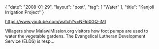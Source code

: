 {
   "date": "2008-01-29",
   "layout": "post",
   "tag": [
      "Water"
   ],
   "title": "Kanjoli Irrigation Project"
}

https://www.youtube.com/watch?v=NElp0GQ-iMI  

Villagers show MalawiMission.org visitors how foot pumps are used to water the vegetable gardens. The Evangelical Lutheran Development Service (ELDS) is resp...